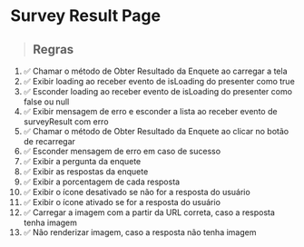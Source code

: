 # Survey Result Page

> ## Regras

1. ✅ Chamar o método de Obter Resultado da Enquete ao carregar a tela
2. ✅ Exibir loading ao receber evento de isLoading do presenter como true
3. ✅ Esconder loading ao receber evento de isLoading do presenter como false ou null
4. ✅ Exibir mensagem de erro e esconder a lista ao receber evento de surveyResult com erro
5. ✅ Chamar o método de Obter Resultado da Enquete ao clicar no botão de recarregar
6. ✅ Esconder mensagem de erro em caso de sucesso
7. ✅ Exibir a pergunta da enquete
8. ✅ Exibir as respostas da enquete
9. ✅ Exibir a porcentagem de cada resposta
10. ✅ Exibir o ícone desativado se não for a resposta do usuário
11. ✅ Exibir o ícone ativado se for a resposta do usuário
12. ✅ Carregar a imagem com a partir da URL correta, caso a resposta tenha imagem
13. ✅ Não renderizar imagem, caso a resposta não tenha imagem